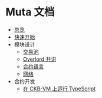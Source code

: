 # Muta 文档

- [总览](./overview.md)
- [快速开始](./getting_started.md)
- 模块设计
  - [交易池](./transaction_pool.md)
  - [Overlord 共识](./overlord/architecture.md)
  - [合约语言](./vm_lang.md)
  - [网络](./network.md)
- 合约开发
  - [在 CKB-VM 上运行 TypeScript](./toolchain-minits-on-ckbvm.md)